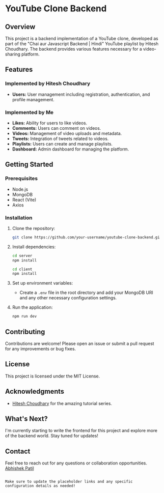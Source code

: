 # YouTube Clone Backend

## Overview

This project is a backend implementation of a YouTube clone, developed as part of the "Chai aur Javascript Backend | Hindi" YouTube playlist by Hitesh Choudhary. The backend provides various features necessary for a video-sharing platform.

## Features

### Implemented by Hitesh Choudhary
- **Users:** User management including registration, authentication, and profile management.

### Implemented by Me
- **Likes:** Ability for users to like videos.
- **Comments:** Users can comment on videos.
- **Videos:** Management of video uploads and metadata.
- **Tweets:** Integration of tweets related to videos.
- **Playlists:** Users can create and manage playlists.
- **Dashboard:** Admin dashboard for managing the platform.

## Getting Started

### Prerequisites
- Node.js
- MongoDB
- React (Vite)
- Axios

### Installation
1. Clone the repository:
   ```bash
   git clone https://github.com/your-username/youtube-clone-backend.git
   ```
2. Install dependencies:
   ```bash
   cd server
   npm install
   ```
   ```bash
   cd client
   npm install
   ```
3. Set up environment variables:
   - Create a `.env` file in the root directory and add your MongoDB URI and any other necessary configuration settings.

4. Run the application:
   ```bash
   npm run dev
   ```

## Contributing

Contributions are welcome! Please open an issue or submit a pull request for any improvements or bug fixes.

## License

This project is licensed under the MIT License.

## Acknowledgments

- [Hitesh Choudhary](https://www.youtube.com/playlist?list=PLu71SKxNbfoBGh_8p_NS-ZAh6v7HhYqHW) for the amazing tutorial series.

## What's Next?

I'm currently starting to write the frontend for this project and explore more of the backend world. Stay tuned for updates!

## Contact

Feel free to reach out for any questions or collaboration opportunities.
[Abhishek Patil](https://devabs.netlify.app/)
```

Make sure to update the placeholder links and any specific configuration details as needed!
